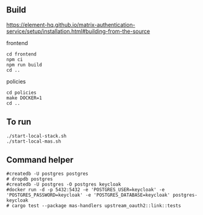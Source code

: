 ## Build 

https://element-hq.github.io/matrix-authentication-service/setup/installation.html#building-from-the-source

frontend 

```
cd frontend
npm ci
npm run build
cd ..
```


policies
```
cd policies
make DOCKER=1
cd ..
```


## To run

```
./start-local-stack.sh
./start-local-mas.sh
```


## Command helper 
```
#createdb -U postgres postgres
# dropdb postgres
#createdb -U postgres -O postgres keycloak
#docker run -d -p 5432:5432 -e 'POSTGRES_USER=keycloak' -e 'POSTGRES_PASSWORD=keycloak' -e 'POSTGRES_DATABASE=keycloak' postgres-keycloak
# cargo test --package mas-handlers upstream_oauth2::link::tests
```